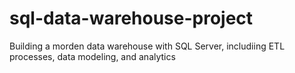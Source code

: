# sql-data-warehouse-project
Building a morden data warehouse with SQL Server, includiing ETL processes, data modeling, and analytics
